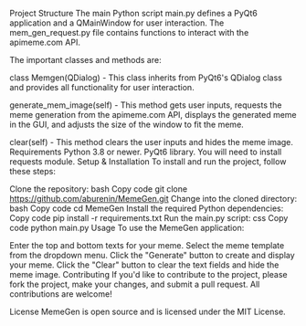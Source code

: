 Project Structure
The main Python script main.py defines a PyQt6 application and a QMainWindow for user interaction. The mem_gen_request.py file contains functions to interact with the apimeme.com API.

The important classes and methods are:

class Memgen(QDialog) - This class inherits from PyQt6's QDialog class and provides all functionality for user interaction.

generate_mem_image(self) - This method gets user inputs, requests the meme generation from the apimeme.com API, displays the generated meme in the GUI, and adjusts the size of the window to fit the meme.

clear(self) - This method clears the user inputs and hides the meme image.
Requirements
Python 3.8 or newer.
PyQt6 library.
You will need to install requests module.
Setup & Installation
To install and run the project, follow these steps:

Clone the repository:
bash
Copy code
git clone https://github.com/aburenin/MemeGen.git
Change into the cloned directory:
bash
Copy code
cd MemeGen
Install the required Python dependencies:
Copy code
pip install -r requirements.txt
Run the main.py script:
css
Copy code
python main.py
Usage
To use the MemeGen application:

Enter the top and bottom texts for your meme.
Select the meme template from the dropdown menu.
Click the "Generate" button to create and display your meme.
Click the "Clear" button to clear the text fields and hide the meme image.
Contributing
If you'd like to contribute to the project, please fork the project, make your changes, and submit a pull request. All contributions are welcome!

License
MemeGen is open source and is licensed under the MIT License.